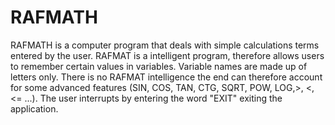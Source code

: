 # RAFMATH
RAFMATH is a computer program that deals with simple calculations
terms entered by the user. RAFMAT is a intelligent program, therefore
allows users to remember certain values in variables. Variable names are made up of letters only. There is no RAFMAT intelligence
the end can therefore account for some advanced features (SIN, COS, TAN, CTG,
SQRT, POW, LOG,>, <, <= ...). The user interrupts by entering the word "EXIT"
exiting the application.
